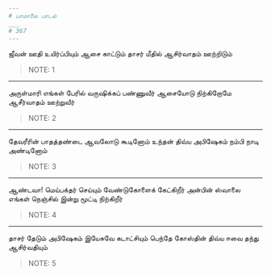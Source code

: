 ```yaml
---
# பாமாலை பாடல்
___
# 367
---
```


ஜீவன் ஊதி உயிர்ப்பியும்
ஆசை காட்டும் தாசர் மீதில்
ஆசிர்வாதம் ஊற்றிடும்

> NOTE: 1

---

அருள்மாரி எங்கள் பேரில்
வருஷிக்கப் பண்ணுவீர்
ஆசையோடு நிற்கிறோமே
ஆசீர்வாதம் ஊற்றுவீர்

> NOTE: 2

---

தேவரீரின் பாதத்தண்டை
ஆவலோடு கூடினோம்
உந்தன் திவ்ய அபிஷேகம்
நம்பி நாடி அண்டினோம்

> NOTE: 3

---

ஆண்டவா! மெய்பக்தர் செய்யும்
வேண்டுகோளைக் கேட்கிறீர்
அன்பின் ஸ்வாலை எங்கள் நெஞ்சில்
இன்று மூட்டி நிற்கிறீர்

> NOTE: 4

---

தாசர் தேடும் அபிஷேகம்
இயேசுவே கடாட்சியும்
பெந்தே கோஸ்தின் திவ்ய ஈவை
தந்து ஆசிர்வதியும்

> NOTE: 5
